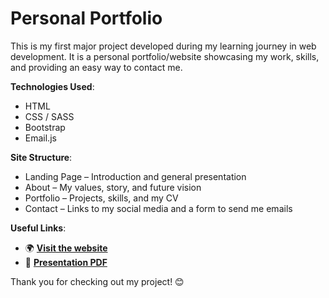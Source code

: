 # Personal Portfolio

This is my first major project developed during my learning journey in web development. It is a personal portfolio/website showcasing my work, skills, and providing an easy way to contact me.

**Technologies Used**:
- HTML
- CSS / SASS
- Bootstrap
- Email.js

**Site Structure**:
- Landing Page – Introduction and general presentation
- About – My values, story, and future vision
- Portfolio – Projects, skills, and my CV
- Contact – Links to my social media and a form to send me emails

**Useful Links**:
- 🌍 [**Visit the website**]()
- 📄 [**Presentation PDF**]()

Thank you for checking out my project! 😊